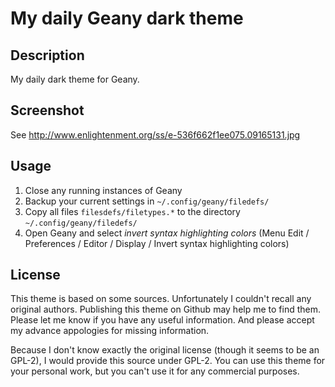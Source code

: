 # My daily Geany dark theme

## Description

  My daily dark theme for Geany.

## Screenshot

  See http://www.enlightenment.org/ss/e-536f662f1ee075.09165131.jpg

## Usage

  1. Close any running instances of Geany
  2. Backup your current settings in `~/.config/geany/filedefs/`
  3. Copy all files `filesdefs/filetypes.*` to the directory `~/.config/geany/filedefs/`
  4. Open Geany and select *invert syntax highlighting colors*
        (Menu Edit
          / Preferences
          / Editor
            / Display
            / Invert syntax highlighting colors)

## License

  This theme is based on some sources. Unfortunately I couldn't recall any
  original authors. Publishing this theme on Github may help me to find them.
  Please let me know if you have any useful information. And please accept my
  advance appologies for missing information.

  Because I don't know exactly the original license (though it seems to be
  an GPL-2), I would provide this source under GPL-2. You can use this theme
  for your personal work, but you can't use it for any commercial purposes.
